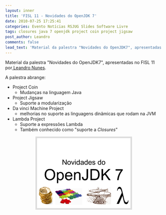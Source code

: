 ```yaml
---
layout: inner
title: 'FISL 11 - Novidades do OpenJDK 7'
date: 2010-07-25 17:25:41
categories: Evento Notícias RSJUG Slides Software Livre
tags: closures java 7 openjdk project coin project jigsaw
post_author: Leandro
comments: false
lead_text: 'Material da palestra "Novidades do OpenJDK7", apresentadas no FISL 11 por Leandro Nunes. A palestra abrange: Project Coin Mudanças na linguagem Java Project Jigsaw Suporte a modularização Da vinci Machine Project melhorias no suporte as linguagens dinâmic...'
---
```


Material da palestra "Novidades do OpenJDK7", apresentadas no FISL 11 por<a href="http://leandron.wordpress.com" target="_blank"> Leandro Nunes</a>.

A palestra abrange:
<ul>
	<li>Project Coin
<ul>
	<li>Mudanças na linguagem Java</li>
</ul>
</li>
	<li>Project Jigsaw
<ul>
	<li>Suporte a modularização</li>
</ul>
</li>
	<li>Da vinci Machine Project
<ul>
	<li>melhorias no suporte as linguagens dinâmicas que rodam na JVM</li>
</ul>
</li>
	<li>Lambda Project
<ul>
	<li>Suporte a expressões Lambda</li>
	<li>Também conhecido como "suporte a <em>Closures</em>"</li>
</ul>
</li>
</ul>
<p style="text-align: center;"><a href="http://www.slideshare.net/LeandroNunes85/fisl-11-novidades-do-openjdk-7"><img class="aligncenter size-medium wp-image-469" style="border: 5px solid #DDDDDD;" title="OpenJDK 7" src="img/fisl11-openjdk7.png" alt="" width="300" height="224" /></a></p>